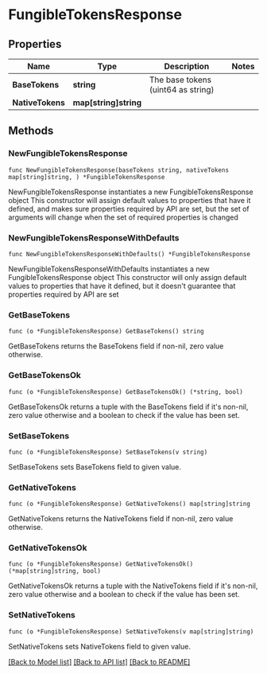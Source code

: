 # FungibleTokensResponse

## Properties

Name | Type | Description | Notes
------------ | ------------- | ------------- | -------------
**BaseTokens** | **string** | The base tokens (uint64 as string) | 
**NativeTokens** | **map[string]string** |  | 

## Methods

### NewFungibleTokensResponse

`func NewFungibleTokensResponse(baseTokens string, nativeTokens map[string]string, ) *FungibleTokensResponse`

NewFungibleTokensResponse instantiates a new FungibleTokensResponse object
This constructor will assign default values to properties that have it defined,
and makes sure properties required by API are set, but the set of arguments
will change when the set of required properties is changed

### NewFungibleTokensResponseWithDefaults

`func NewFungibleTokensResponseWithDefaults() *FungibleTokensResponse`

NewFungibleTokensResponseWithDefaults instantiates a new FungibleTokensResponse object
This constructor will only assign default values to properties that have it defined,
but it doesn't guarantee that properties required by API are set

### GetBaseTokens

`func (o *FungibleTokensResponse) GetBaseTokens() string`

GetBaseTokens returns the BaseTokens field if non-nil, zero value otherwise.

### GetBaseTokensOk

`func (o *FungibleTokensResponse) GetBaseTokensOk() (*string, bool)`

GetBaseTokensOk returns a tuple with the BaseTokens field if it's non-nil, zero value otherwise
and a boolean to check if the value has been set.

### SetBaseTokens

`func (o *FungibleTokensResponse) SetBaseTokens(v string)`

SetBaseTokens sets BaseTokens field to given value.


### GetNativeTokens

`func (o *FungibleTokensResponse) GetNativeTokens() map[string]string`

GetNativeTokens returns the NativeTokens field if non-nil, zero value otherwise.

### GetNativeTokensOk

`func (o *FungibleTokensResponse) GetNativeTokensOk() (*map[string]string, bool)`

GetNativeTokensOk returns a tuple with the NativeTokens field if it's non-nil, zero value otherwise
and a boolean to check if the value has been set.

### SetNativeTokens

`func (o *FungibleTokensResponse) SetNativeTokens(v map[string]string)`

SetNativeTokens sets NativeTokens field to given value.



[[Back to Model list]](../README.md#documentation-for-models) [[Back to API list]](../README.md#documentation-for-api-endpoints) [[Back to README]](../README.md)


